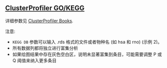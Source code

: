 ## [ClusterProfiler GO/KEGG](/advance/clusterprofiler-go-kegg)

详细参数见 [ClusterProfiler Books](https://hiplot-academic.com/books-static/clusterprofiler-book).

注意:

- `KEGG DB` 参数可以输入 .rds 格式的文件或者物种名 (如 hsa 和 rno) (示例 2)。
- 所有数据列都将独立进行富集分析
- 如果绘图结果中存在灰色空白区，说明未显著富集到条目，可能需要调整 P 或 Q 阈值来纳入更多条目
